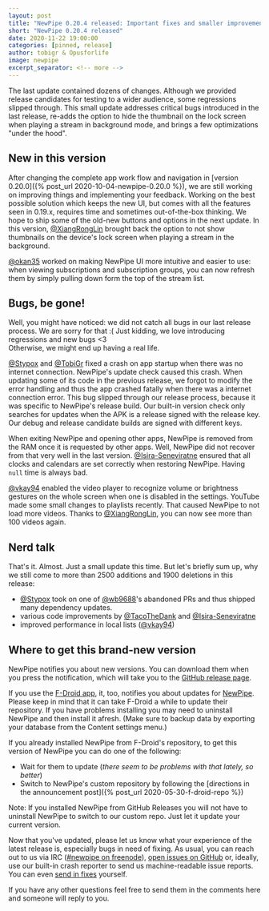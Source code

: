 ```yaml
---
layout: post
title: "NewPipe 0.20.4 released: Important fixes and smaller improvements"
short: "NewPipe 0.20.4 released"
date: 2020-11-22 19:00:00
categories: [pinned, release]
author: tobigr & Opusforlife
image: newpipe
excerpt_separator: <!-- more -->
---
```


The last update contained dozens of changes. Although we provided release candidates for testing to a wider audience, some regressions slipped through. This small update addresses critical bugs introduced in the last release, re-adds the option to hide the thumbnail on the lock screen when playing a stream in background mode, and brings a few optimizations "under the hood".

<!-- more -->

## New in this version
After changing the complete app work flow and navigation in [version 0.20.0]({% post_url 2020-10-04-newpipe-0.20.0 %}), we are still working on improving things and implementing your feedback. Working on the best possible solution which keeps the new UI, but comes with all the features seen in 0.19.x, requires time and sometimes out-of-the-box thinking. We hope to ship some of the old-new buttons and options in the next update. In this version, [@XiangRongLin](https://github.com/XiangRongLin) brought back the option to not show thumbnails on the device's lock screen when playing a stream in the background.

[@okan35](https://github.com/okan35) worked on making NewPipe UI more intuitive and easier to use: when viewing subscriptions and subscription groups, you can now refresh them by simply pulling down form the top of the stream list. 

## Bugs, be gone!
Well, you might have noticed: we did not catch all bugs in our last release process. We are sorry for that :( Just kidding, we love introducing regressions and new bugs <3  
Otherwise, we might end up having a real life.

[@Stypox](https://github.com/Stypox) and [@TobiGr](https://github.com/TobiGr) fixed a crash on app startup when there was no internet connection. NewPipe's update check caused this crash. When updating some of its code in the previous release, we forgot to modify the error handling and thus the app crashed fatally when there was a internet connection error. This bug slipped through our release process, because it was specific to NewPipe's release build. Our built-in version check only searches for updates when the APK is a release signed with the release key. Our debug and release candidate builds are signed with different keys.

When exiting NewPipe and opening other apps, NewPipe is removed from the RAM once it is requested by other apps. Well, NewPipe did not recover from that very well in the last version. [@Isira-Seneviratne](https://github.com/Isira-Seneviratne) ensured that all clocks and calendars are set correctly when restoring NewPipe. Having `null` time is always bad.

[@vkay94](https://github.com/vkay94) enabled the video player to recognize volume or brightness gestures on the whole screen when one is disabled in the settings. YouTube made some small changes to playlists recently. That caused NewPipe to not load more videos. Thanks to [@XiangRongLin](https://github.com/XiangRongLin), you can now see more than 100 videos again.

## Nerd talk
That's it. Almost. Just a small update this time. But let's briefly sum up, why we still come to more than 2500 additions and 1900 deletions in this release:
- [@Stypox](https://github.com/Stypox) took on one of [@wb9688](https://github.com/wb9688)'s abandoned PRs and thus shipped many dependency updates. 
- various code improvements by [@TacoTheDank](https://github.com/TacoTheDank) and [@Isira-Seneviratne](https://github.com/Isira-Seneviratne)
- improved performance in local lists ([@vkay94](https://github.com/vkay94))

## Where to get this brand-new version

NewPipe notifies you about new versions. You can download them when you press the notification, which will take you to the [GitHub release page](https://github.com/TeamNewPipe/NewPipe/releases).

If you use the [F-Droid app](https://f-droid.org/), it, too, notifies you about updates for [NewPipe](https://f-droid.org/packages/org.schabi.newpipe/). Please keep in mind that it can take F-Droid a while to update their repository. If you have problems installing you may need to uninstall NewPipe and then install it afresh. (Make sure to backup data by exporting your database from the Content settings menu.)

If you already installed NewPipe from F-Droid's repository, to get this version of NewPipe you can do one of the following:
- Wait for them to update (_there seem to be problems with that lately, so better_)
- Switch to NewPipe's custom repository by following the [directions in the announcement post]({% post_url 2020-05-30-f-droid-repo %})

Note: If you installed NewPipe from GitHub Releases you will not have to uninstall NewPipe to switch to our custom repo. Just let it update your current version.

Now that you've updated, please let us know what your experience of the latest release is, especially bugs in need of fixing. As usual, you can reach out to us via IRC ([#newpipe on freenode](https://webchat.freenode.net/?channels=newpipe)), [open issues on GitHub](https://github.com/TeamNewPipe/NewPipe/issues/new) or, ideally, use our built-in crash reporter to send us machine-readable issue reports. You can even [send in fixes](https://github.com/TeamNewPipe/NewPipe/blob/dev/.github/CONTRIBUTING.md#bug-fixing) yourself.

If you have any other questions feel free to send them in the comments here and someone will reply to you.
